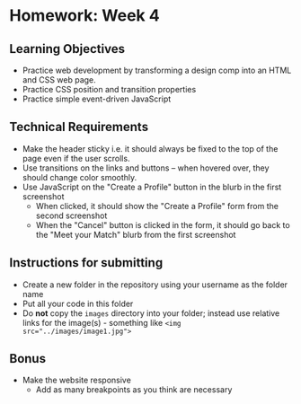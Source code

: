 # Homework: Week 4

## Learning Objectives

* Practice web development by transforming a design comp into an HTML and CSS
  web page.
* Practice CSS position and transition properties
* Practice simple event-driven JavaScript

## Technical Requirements

* Make the header sticky i.e. it should always be fixed to the top of the page
  even if the user scrolls.
* Use transitions on the links and buttons – when hovered over, they should
  change color smoothly.
* Use JavaScript on the "Create a Profile" button in the blurb in the first
  screenshot
  * When clicked, it should show the "Create a Profile" form from the second
    screenshot
  * When the "Cancel" button is clicked in the form, it should go back to the
    "Meet your Match" blurb from the first screenshot

## Instructions for submitting

* Create a new folder in the repository using your username as the folder name
* Put all your code in this folder
* Do **not** copy the `images` directory into your folder; instead use relative
  links for the image(s) - something like `<img src="../images/image1.jpg">` 

## Bonus

* Make the website responsive
  * Add as many breakpoints as you think are necessary
